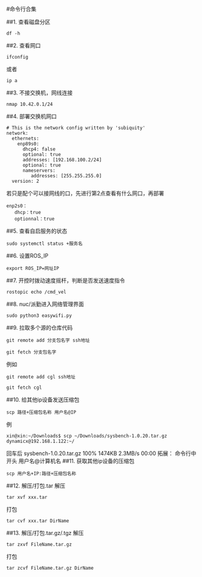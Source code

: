 #命令行合集

##1.  查看磁盘分区
```
df -h
```
##2.  查看网口
```
ifconfig
```
或者
```
ip a
```
##3.  不接交换机，网线连接
```
nmap 10.42.0.1/24
```
##4.  部署交换机网口
```
# This is the network config written by 'subiquity'
network:
  ethernets:
    enp89s0:
      dhcp4: false
      optional: true
      addresses: [192.168.100.2/24]
      optional: true
      nameservers:
         addresses: [255.255.255.0]
  version: 2
```
若只是配个可以接网线的口，先进行第2点查看有什么网口，再部署
```
enp2s0：
   dhcp：true
   optionnal：true
```
##5.  查看自启服务的状态
```
sudo systemctl status +服务名
```
##6.  设置ROS_IP
```
export ROS_IP=网址IP
```
##7.  开控时拨动速度摇杆，判断是否发送速度指令
```
rostopic echo /cmd_vel
```
##8.  nuc/派勤进入网络管理界面
```
sudo python3 easywifi.py
```
##9.  拉取多个源的仓库代码
```
git remote add 分支包名字 ssh地址
```
```
git fetch 分支包名字
```
例如
```
git remote add cgl ssh地址
```
```
git fetch cgl
```
##10. 给其他ip设备发送压缩包
```
scp 路径+压缩包名称 用户名@IP
```
例
```
xin@xin:~/Downloads$ scp ~/Downloads/sysbench-1.0.20.tar.gz dynamicx@192.168.1.122:~/
```
回车后
sysbench-1.0.20.tar.gz                        100% 1474KB   2.3MB/s   00:00
拓展：
命令行中开头 用户名@计算机名
##11. 获取其他ip设备的压缩包
```
scp 用户名+IP:路径+压缩包名称
```
##12. 解压/打包.tar
解压
```
tar xvf xxx.tar
```
打包
```
tar cvf xxx.tar DirName
```
##13. 解压/打包.tar.gz/.tgz
解压
```
tar zxvf FileName.tar.gz
```
打包
```
tar zcvf FileName.tar.gz DirName
```
